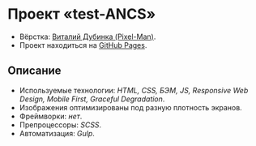 # Проект «test-ANCS»

* Вёрстка: [Виталий Дубинка (Pixel-Man)](https://github.com/Pixel-Man).
* Проект находиться на [GitHub Pages](https://pixel-man.github.io/ANCS/).

## Описание

* Используемые технологии: _HTML, CSS, БЭМ, JS, Responsive Web Design, Mobile First, Graceful Degradation_.
* Изображения оптимизированы под разную плотность экранов.
* Фреймворки: _нет_.
* Препроцессоры: _SCSS_.
* Автоматизация: _Gulp_.

